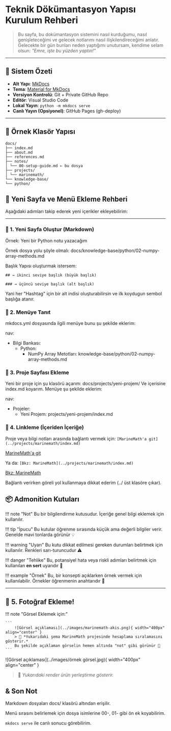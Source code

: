 # Teknik Dökümantasyon Yapısı Kurulum Rehberi

> Bu sayfa, bu dokümantasyon sistemini nasıl kurduğumu, nasıl genişleteceğimi ve gelecek notlarımı nasıl ilişkilendireceğimi anlatır.  
> Gelecekte bir gün bunları neden yaptığımı unutursam, kendime selam olsun: *"Emre, işte bu yüzden yaptın!"*

---

## 🚀 Sistem Özeti

- **Alt Yapı**: [MkDocs](https://www.mkdocs.org/)
- **Tema**: [Material for MkDocs](https://squidfunk.github.io/mkdocs-material/)
- **Versiyon Kontrolü**: Git + Private GitHub Repo
- **Editör**: Visual Studio Code
- **Lokal Yayın**: `python -m mkdocs serve`
- **Canlı Yayın (Opsiyonel)**: GitHub Pages (gh-deploy)

---

## 📁 Örnek Klasör Yapısı

```plaintext
docs/
├── index.md
├── about.md
├── references.md
├── notes/
│ └── 00-setup-guide.md ← bu dosya
├── projects/
│ └── marinemath/
└── knowledge-base/
└── python/
```

## 📌 Yeni Sayfa ve Menü Ekleme Rehberi

Aşağıdaki adımları takip ederek yeni içerikler ekleyebilirim:

---

### 🔹 1. Yeni Sayfa Oluştur (Markdown)

Örnek: Yeni bir Python notu yazacağım

Örnek dosya yolu şöyle olmalı: docs/knowledge-base/python/02-numpy-array-methods.md

Başlık Yapısı oluşturmak istersem:

`## → ikinci seviye başlık (büyük başlık)`

`### → üçüncü seviye başlık (alt başlık)`

Yani her "Hashtag" için bir alt indisi oluşturabilirsin ve ilk koydugun sembol başlığa atanır.

### 🔹 2. Menüye Tanıt

mkdocs.yml dosyasında ilgili menüye bunu şu şekilde eklerim:

nav:
  - Bilgi Bankası:
      - Python:
          - NumPy Array Metotları: knowledge-base/python/02-numpy-array-methods.md

### 🔹 3. Proje Sayfası Ekleme

Yeni bir proje için şu klasörü açarım: docs/projects/yeni-projem/
Ve içerisine index.md koyarım. Menüye şu şekilde eklerim:

nav:
  - Projeler:
      - Yeni Projem: projects/yeni-projem/index.md

### 🔹 4. Linkleme (İçeriden İçeriğe)

Proje veya bilgi notları arasında bağlantı vermek için:
`[MarineMath'a git](../projects/marinemath/index.md)`

[MarineMath'a git](../projects/marinemath/index.md)

Ya da:
`[Bkz: MarineMath](../projects/marinemath/index.md)`

[Bkz: MarineMath](../projects/marinemath/index.md)

Bağlantı verirken göreli yol kullanmaya dikkat ederim (../ üst klasöre çıkar).


## 📦 Admonition Kutuları

!!! note "Not"
    Bu bir bilgilendirme kutusudur. İçeriğe genel bilgi eklemek için kullanılır.

!!! tip "İpucu"
    Bu kutular öğrenme sırasında küçük ama değerli bilgiler verir. Genelde mavi tonlarda görünür 💡

!!! warning "Uyarı"
    Bu kutu dikkat edilmesi gereken durumları belirtmek için kullanılır. Renkleri sarı-turuncudur ⚠️

!!! danger "Tehlike"
    Bu, potansiyel hata veya riskli adımları belirtmek için kullanılan **en sert** uyarıdır 🚨

!!! example "Örnek"
    Bu, bir konsepti açıklarken örnek vermek için kullanılabilir. Örnekler öğrenmenin anahtarıdır 🔑

---

## 🎯 5. Fotoğraf Ekleme!

!!! note "Görsel Eklemek için:"

    ```
        ![Görsel açıklaması](../images/marinemath-akis.png){ width="400px" align="center" }
        > 📝 *Yukarıdaki şema MarineMath projesinde hesaplama sıralamasını gösterir.*
        Bu şekilde açıklaman görselin hemen altında "not" gibi görünür 💬
    ```

![Görsel açıklaması](../images/örnek görsel.jpg){ width="400px" align="center" }
> 📝 *Yukarıdaki render ürün yerleştirme gösterir.*

## & Son Not

Markdown dosyaları docs/ klasörü altından erişilir.

Menü sırasını belirlemek için dosya isimlerine 00-, 01- gibi ön ek koyabilirim.

`mkdocs serve` ile canlı sonucu görebilirim.

